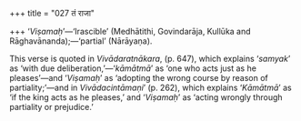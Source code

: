 +++
title = "027 तं राजा"

+++
‘*Viṣamaḥ*’—‘Irascible’ (Medhātithi, Govindarāja, Kullūka and
Rāghavānanda);—‘partial’ (Nārāyaṇa).

This verse is quoted in *Vivādaratnākara*, (p. 647), which explains
‘*samyak*’ as ‘with due deliberation,’—‘*kāmātmā*’ as ‘one who acts just
as he pleases’—and ‘*Viṣamaḥ*’ as ‘adopting the wrong course by reason
of partiality;’—and in *Vivādacintāmaṇi*’ (p. 262), which explains
‘*Kāmātmā*’ as ‘if the king acts as he pleases,’ and ‘*Viṣamaḥ*’ as
‘acting wrongly through partiality or prejudice.’


